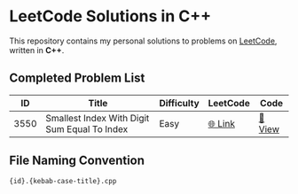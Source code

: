 # LeetCode Solutions in C++

This repository contains my personal solutions to problems on [LeetCode](https://leetcode.com/), written in **C++**.

## Completed Problem List

<!-- LEETCODE_TABLE_START -->
| ID | Title | Difficulty | LeetCode | Code |
|----|-------|------------|----------|------|
| 3550 | Smallest Index With Digit Sum Equal To Index | Easy | [🌐 Link](https://leetcode.com/problems/smallest-index-with-digit-sum-equal-to-index/) | [🔗 View](./EASY/3550.smallest-index-with-digit-sum-equal-to-index.cpp) |

<!-- LEETCODE_TABLE_END -->

## File Naming Convention

`{id}.{kebab-case-title}.cpp`
